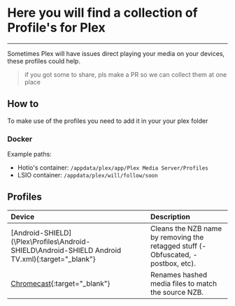 # Here you will find a collection of Profile's for Plex

------

Sometimes Plex will have issues direct playing your media on your devices, these profiles could help.

> if you got some to share, pls make a PR so we can collect them at one place

## How to

To make use of the profiles you need to add it in your your plex folder

### Docker

Example paths:

* Hotio's container:  `/appdata/plex/app/Plex Media Server/Profiles`
* LSIO container: `/appdata/plex/will/follow/soon`

## Profiles

| Device         | Description                                                                      |
|:---            |:---                                                                              |
| [Android-SHIELD](\Plex\Profiles\Android-SHIELD\Android-SHIELD Android TV.xml){:target="_blank"} | Cleans the NZB name by removing the retagged stuff (-Obfuscated, -postbox, etc). |
| [Chromecast](\Plex\Profiles\Chromecast\Chromecast.xml){:target="_blank"} | Renames hashed media files to match the source NZB.                              |
